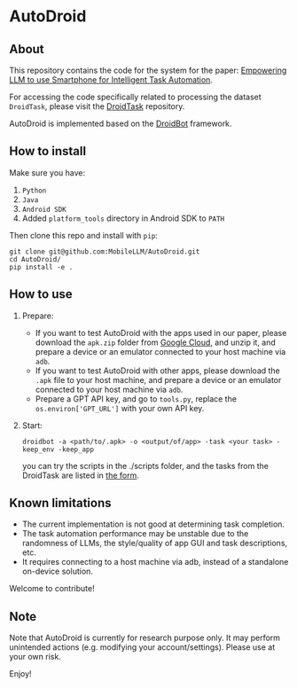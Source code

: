 # AutoDroid

## About
This repository contains the code for the system for the paper: [Empowering LLM to use Smartphone for Intelligent Task Automation](https://arxiv.org/abs/2308.15272).

For accessing the code specifically related to processing the dataset `DroidTask`, please visit the [DroidTask](https://github.com/MobileLLM/DroidTask) repository.

AutoDroid is implemented based on the [DroidBot](https://github.com/honeynet/droidbot/) framework.

## How to install
Make sure you have:

1. `Python` 
2. `Java`
3. `Android SDK`
4. Added `platform_tools` directory in Android SDK to `PATH`

Then clone this repo and install with `pip`:

```shell
git clone git@github.com:MobileLLM/AutoDroid.git
cd AutoDroid/
pip install -e .
```

[//]: # (If successfully installed, you should be able to execute `droidbot -h`.)

## How to use

1. Prepare:
    + If you want to test AutoDroid with the apps used in our paper, please download the `apk.zip` folder from [Google Cloud](https://drive.google.com/file/d/1KfSc78bauVJxMYduNXtyxb31VFGiDYSO/view?usp=share_link), and unzip it, and prepare a device or an emulator connected to your host machine via `adb`. 
    + If you want to test AutoDroid with other apps, please download the `.apk` file to your host machine, and prepare a device or an emulator connected to your host machine via `adb`. 
    + Prepare a GPT API key, and go to `tools.py`, replace the `os.environ['GPT_URL']` with your own API key.

2. Start:
   ```shell
   droidbot -a <path/to/.apk> -o <output/of/app> -task <your task> -keep_env -keep_app
   ```
   you can try the scripts in the ./scripts folder, and the tasks from the DroidTask are listed in [the form](https://docs.google.com/spreadsheets/d/1r2v9BtQ-Xlsc5tUIFZbkBodL07bqKcCnaaaYAJQnUHU/edit?usp=sharing).


## Known limitations

- The current implementation is not good at determining task completion.
- The task automation performance may be unstable due to the randomness of LLMs, the style/quality of app GUI and task descriptions, etc.
- It requires connecting to a host machine via adb, instead of a standalone on-device solution.

Welcome to contribute!

## Note

Note that AutoDroid is currently for research purpose only. It may perform unintended actions (e.g. modifying your account/settings). Please use at your own risk.

Enjoy!

